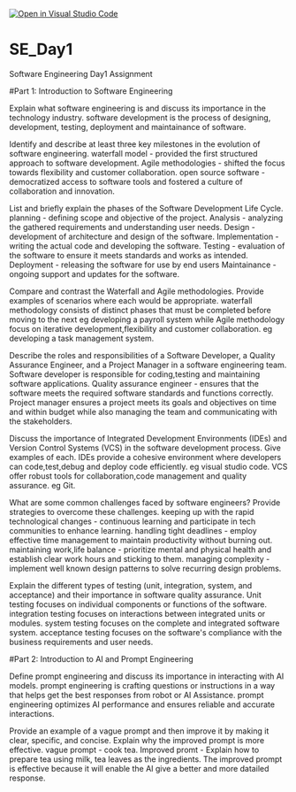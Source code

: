 [![Open in Visual Studio Code](https://classroom.github.com/assets/open-in-vscode-2e0aaae1b6195c2367325f4f02e2d04e9abb55f0b24a779b69b11b9e10269abc.svg)](https://classroom.github.com/online_ide?assignment_repo_id=15569344&assignment_repo_type=AssignmentRepo)
# SE_Day1
Software Engineering Day1 Assignment

#Part 1: Introduction to Software Engineering

Explain what software engineering is and discuss its importance in the technology industry.
software development is the process of designing, development, testing, deployment and maintainance of software.


Identify and describe at least three key milestones in the evolution of software engineering.
waterfall model - provided the first structured approach to software development.
Agile methodologies - shifted the focus towards flexibility and customer collaboration.
open source software - democratized access to software tools and fostered a culture of collaboration and innovation.

List and briefly explain the phases of the Software Development Life Cycle.
planning - defining scope and objective of the project.
Analysis - analyzing the gathered requirements and understanding user needs.
Design - development of architecture and design of the software.
Implementation - writing the actual code and developing the software.
Testing - evaluation of the software to ensure it meets standards and works as intended.
Deployment - releasing the software for use by end users
Maintainance - ongoing support and updates for the software.

Compare and contrast the Waterfall and Agile methodologies. Provide examples of scenarios where each would be appropriate.
waterfall methodology consists of distinct phases that must be completed before moving to the next eg developing a payroll system while Agile methodology focus on iterative development,flexibility and customer collaboration. eg developing a task management system.

Describe the roles and responsibilities of a Software Developer, a Quality Assurance Engineer, and a Project Manager in a software engineering team.
Software developer is responsible for coding,testing and maintaining software applications.
Quality assurance engineer - ensures that the software meets the required software standards and functions correctly.
Project manager ensures a project meets its goals and objectives on time and within budget while also managing the team and communicating with the stakeholders.


Discuss the importance of Integrated Development Environments (IDEs) and Version Control Systems (VCS) in the software development process. Give examples of each.
IDEs provide a cohesive environment where developers can code,test,debug and deploy code efficiently. eg visual studio code.
VCS offer robust tools for collaboration,code management and quality assurance. eg Git.

What are some common challenges faced by software engineers? Provide strategies to overcome these challenges.
keeping up with the rapid technological changes - continuous learning and participate in tech communities to enhance learning.
handling tight deadlines - employ effective time management to maintain productivity without burning out.
maintaining work,life balance - prioritize mental and physical health and establish clear work hours and sticking to them.
managing complexity - implement well known design patterns to solve recurring design problems.


Explain the different types of testing (unit, integration, system, and acceptance) and their importance in software quality assurance.
Unit testing focuses on individual components or functions of the software.
integration testing focuses on interactions between integrated units or modules.
system testing focuses on the complete and integrated software system.
acceptance testing focuses on the software's compliance with the business requirements and user needs. 


#Part 2: Introduction to AI and Prompt Engineering


Define prompt engineering and discuss its importance in interacting with AI models.
prompt engineering is crafting questions or instructions in a way that helps get the best responses from robot or AI Assistance.
prompt engineering optimizes AI performance and ensures reliable and accurate interactions.

Provide an example of a vague prompt and then improve it by making it clear, specific, and concise. Explain why the improved prompt is more effective.
vague prompt - cook tea.
Improved promt - Explain how to prepare tea using milk, tea leaves as the ingredients.
The improved prompt is effective because it will enable the AI give a better and more datailed response.
